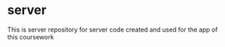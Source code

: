 # server
This is server repository for server code created and used for the app of this coursework 
